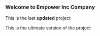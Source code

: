 ### Welcome to Empower Inc Company

This is the last **updated** project

This is the ultimate version of the project

